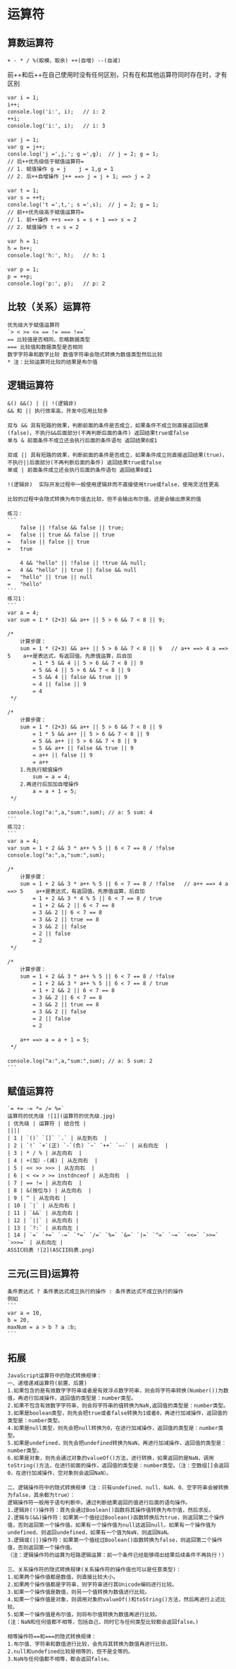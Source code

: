 # 运算符
## 算数运算符
 `+ - * / %(取模，取余) ++(自增) --(自减)`

前++和后++在自己使用时没有任何区别，只有在和其他运算符同时存在时，才有区别
```
var i = 1;
i++;
console.log('i:', i);   // i: 2
++i;
console.log('i:', i);   // i: 3

var j = 1;
var g = j++;
consle.log('j =',j,'; g =',g);  // j = 2; g = 1;
// 后++优先级低于赋值运算符=
// 1. 赋值操作 g = j    j = 1,g = 1
// 2. 后++自增操作 j++ ==> j = j + 1; ==> j = 2

var t = 1;
var s = ++t;
consle.log('t =',t,'; s =',s);  // j = 2; g = 1;
// 前++优先级高于赋值运算符=
// 1. 前++操作 ++s ==> s = s + 1 ==> s = 2
// 2. 赋值操作 t = s = 2

var h = 1;
h = h++;
console.log('h:', h);   // h: 1

var p = 1;
p = ++p;
console.log('p:', p);   // p: 2
```

## 比较（关系）运算符
    优先级大于赋值运算符    
    `> < >= <= == != === !==`
    == 比较值是否相同，忽略数据类型
    === 比较值和数据类型是否相同
    数字字符串和数字比较 数值字符串会隐式转换为数值类型然后比较
    * 注：比较运算符比较的结果是布尔值
## 逻辑运算符
    &() &&() | || !(逻辑非)
    && 和 || 执行效率高，开发中应用比较多

    双与 && 具有短路的效果，判断前面的条件是否成立，如果条件不成立则直接返回结果(false)，不执行&&后面部分(不再判断后面的条件) 返回结果true或false
    单与 & 前面条件不成立还会执行后面的条件语句 返回结果0或1

    双或 || 具有短路的效果，判断前面的条件是否成立，如果条件成立则直接返回结果(true)，不执行||后面部分(不再判断后面的条件) 返回结果true或false
    单或 | 前面条件成立还会执行后面的条件语句 返回结果0或1

    !(逻辑非)  实际开发过程中一般使用逻辑非而不直接使用true或false，使用灵活性更高

    比较的过程中会隐式转换为布尔值去比较，但不会输出布尔值，还是会输出原来的值

    练习：
    ```
        false || !false && false || true;
    =   false || true && false || true
    =   false || false || true
    =   true

        4 && "hello" || !false || !true && null;
    =   4 && "hello" || true || false && null
    =   "hello" || true || null
    =   "hello"
    ```
    练习1：
    ```
    var a = 4;
    var sum = 1 * (2+3) && a++ || 5 > 6 && 7 < 8 || 9;

    /*
        计算步骤：
        sum = 1 * (2+3) && a++ || 5 > 6 && 7 < 8 || 9   // a++ ==> 4 a ==> 5    a++是表达式，有返回值。先原值运算，后自加
            = 1 * 5 && 4 || 5 > 6 && 7 < 8 || 9
            = 5 && 4 || 5 > 6 && 7 < 8 || 9
            = 5 && 4 || false && true || 9
            = 4 || false || 9
            = 4
     */

    /*
        计算步骤：
        sum = 1 * (2+3) && a++ || 5 > 6 && 7 < 8 || 9
            = 1 * 5 && a++ || 5 > 6 && 7 < 8 || 9
            = 5 && a++ || 5 > 6 && 7 < 8 || 9
            = 5 && a++ || false && true || 9
            = a++ || false || 9
            = a++
        1.先执行赋值操作
            sum = a = 4;
        2.再进行后加加自增操作
            a = a + 1 = 5;
     */

    console.log("a:",a,"sum:",sum); // a: 5 sum: 4
    ```
    练习2：
    ```
    var a = 4;
    var sum = 1 + 2 && 3 * a++ % 5 || 6 < 7 == 8 / !false
    console.log("a:",a,"sum:",sum);

    /*
        计算步骤：
        sum = 1 + 2 && 3 * a++ % 5 || 6 < 7 == 8 / !false   // a++ ==> 4 a ==> 5    a++是表达式，有返回值。先原值运算，后自加
            = 1 + 2 && 3 * 4 % 5 || 6 < 7 == 8 / true
            = 1 + 2 && 2 || 6 < 7 == 8
            = 3 && 2 || 6 < 7 == 8
            = 3 && 2 || true == 8
            = 3 && 2 || false
            = 2 || false
            = 2
     */

    /*
        计算步骤：
        sum = 1 + 2 && 3 * a++ % 5 || 6 < 7 == 8 / !false
            = 1 + 2 && 3 * a++ % 5 || 6 < 7 == 8 / true
            = 1 + 2 && 2 || 6 < 7 == 8
            = 3 && 2 || 6 < 7 == 8
            = 3 && 2 || true == 8
            = 3 && 2 || false
            = 2 || false
            = 2

        a++ ==> a = a + 1 = 5;
     */

    console.log("a:",a,"sum:",sum); // a: 5 sum: 2
    ```

## 赋值运算符
    `= += -= *= /= %=`
    运算符的优先级 ![1](运算符的优先级.jpg)
    | 优先级 | 运算符 | 结合性 |
    ||||
    | 1 | `()` `[]` `.` | 从左到右  |
    | 2 | `!` `+`(正) `-`(负) `~` `++` `—-` | 从右向左  |
    | 3 | * / % | 从左向右  |
    | 4 | +(加）-(减) | 从左向右  |
    | 5 | << >> >>> | 从左向右  |
    | 6 | < <= > >= instdnceof | 从左向右  |
    | 7 | == != | 从左向右  |
    | 8 | &(按位与) | 从左向右  |
    | 9 | ^ | 从左向右 |
    | 10 | `|` | 从左向右 |
    | 11 | `&&` | 从左向右 |
    | 12 | `||` | 从左向右 |
    | 13 | `?:` | 从右向左 |
    | 14 | `=` `+=` `-=` `*=` `/=` `%=` `&=` `|=` `^=` `~=` `<<=` `>>=` `>>>=` | 从右向左 |
    ASSIC码表 ![2](ASCII码表.png)
## 三元(三目)运算符
    条件表达式 ? 条件表达式成立执行的操作 : 条件表达式不成立执行的操作
    例如  
    ```
    var a = 10,
    b = 20,
    maxNum = a > b ? a :b;
    ```

## 拓展
    JavaScript运算符中的隐式转换规律：
    一、递增递减运算符(前置、后置)
    1.如果包含的是有效数字字符串或者是有效浮点数字符串，则会将字符串转换(Number())为数值，再进行加减操作，返回值的类型是：number类型。
    2.如果不包含有效数字字符串，则会将字符串的值转换为NaN,返回值的类型是：number类型。
    3.如果是boolean类型，则先会把true或者false转换为1或者0，再进行加减操作，返回值的类型是：number类型。
    4.如果是null类型，则先会把null转换为0，在进行加减操作，返回值的类型是：number类型。
    5.如果是undefined，则先会把undefined转换为NaN，再进行加减操作，返回值的类型是：number类型。
    6.如果是对象，则先会通过对象的valueOf()方法，进行转换，如果返回的是NaN，调用toString()方法，在进行前面的操作，返回值的类型是：number类型。（注：空数组[]会返回0，在进行加减操作，空对象则会返回NaN）。

    二、逻辑操作符中的隐式转换规律（注：只有undefined、null、NaN、0、空字符串会被转换为false，其余都为true）：
    逻辑操作符一般用于语句判断中。通过判断结果返回的值进行后面的语句操作。
    1.逻辑非(!)操作符：首先会通过Boolean()函数将其操作值转换为布尔值，然后求反。
    2.逻辑与(&&)操作符：如果第一个值经过Boolean()函数转换后为true，则返回第二个操作值，否则返回第一个操作值。如果有一个操作值为null这返回null，如果有一个操作值为undefined，则返回undefined，如果有一个值为NaN，则返回NaN。
    3.逻辑或(||)操作符：如果第一个值经过Boolean()函数转换为false，则返回第二个操作值，否则返回第一个操作值。
    （注：逻辑操作符的运算为短路逻辑运算：前一个条件已经能够得出结果后续条件不再执行！）

    三、关系操作符的隐式转换规律(关系操作符的操作值也可以是任意类型)：
    1.如果两个操作值都是数值，则直接比较大小。
    2.如果两个操作值都是字符串，则字符串进行其Unicode编码进行比较。
    3.如果一个操作值是数值，则另一个值转换为数值进行比较。
    4.如果一个操作值是对象，则调用对象的valueOf()和toString()方法，然后再进行上述比较。
    5.如果一个操作值是布尔值，则将布尔值转换为数值再进行比较。
    (注：NaN和任何值都不相等，包括自己，同时它与任何类型比较都会返回false。)

    相等操作符==和===的隐式转换规律：
    1.布尔值、字符串和数值进行比较，会先将其转换为数值再进行比较。
    2.null和undefined比较是相等的，但不是全等的。
    3.NaN与任何值都不相等，都会返回false。
